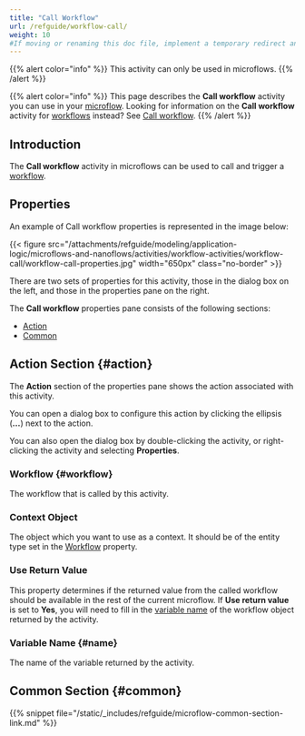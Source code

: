 ```yaml
---
title: "Call Workflow"
url: /refguide/workflow-call/
weight: 10
#If moving or renaming this doc file, implement a temporary redirect and let the respective team know they should update the URL in the product. See Mapping to Products for more details.
---
```


{{% alert color="info" %}}
This activity can only be used in microflows.
{{% /alert %}}

{{% alert color="info" %}}
This page describes the **Call workflow** activity you can use in your [microflow](/refguide/workflow-activities/). Looking for information on the **Call workflow** activity for [workflows](/refguide/workflow-elements/) instead? See [Call workflow](/refguide/call-workflow/).
{{% /alert %}}

## Introduction

The **Call workflow** activity in microflows can be used to call and trigger a [workflow](/refguide/workflows/). 

## Properties

An example of Call workflow properties is represented in the image below:

{{< figure src="/attachments/refguide/modeling/application-logic/microflows-and-nanoflows/activities/workflow-activities/workflow-call/workflow-call-properties.jpg" width="650px" class="no-border" >}}

There are two sets of properties for this activity, those in the dialog box on the left, and those in the properties pane on the right.

The **Call workflow** properties pane consists of the following sections:

* [Action](#action)
* [Common](#common)

## Action Section {#action}

The **Action** section of the properties pane shows the action associated with this activity.

You can open a dialog box to configure this action by clicking the ellipsis (**…**) next to the action.

You can also open the dialog box by double-clicking the activity, or right-clicking the activity and selecting **Properties**.

### Workflow {#workflow}

The workflow that is called by this activity. 

### Context Object

The object which you want to use as a context. It should be of the entity type set in the [Workflow](#workflow) property.

### Use Return Value 

This property determines if the returned value from the called workflow should be available in the rest of the current microflow. If **Use return value** is set to **Yes**, you will need to fill in the [variable name](/refguide/microflow-call/#name) of the workflow object returned by the activity.

### Variable Name {#name}

The name of the variable returned by the activity.

## Common Section {#common}

{{% snippet file="/static/_includes/refguide/microflow-common-section-link.md" %}}
